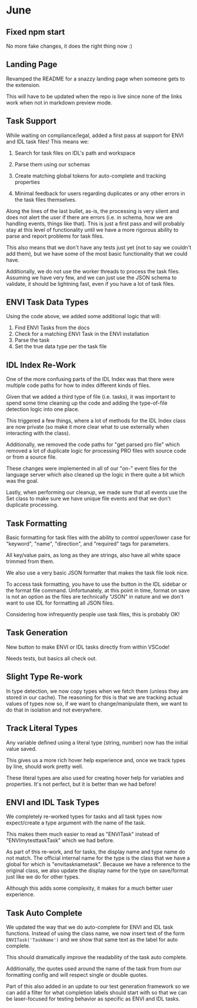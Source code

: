 # June

## Fixed npm start

No more fake changes, it does the right thing now :)

## Landing Page

Revamped the README for a snazzy landing page when someone gets to the extension.

This will have to be updated when the repo is live since none of the links work when not in markdown preview mode.

## Task Support

While waiting on compliance/legal, added a first pass at support for ENVI and IDL task files! This means we:

1. Search for task files on IDL's path and workspace

2. Parse them using our schemas

3. Create matching global tokens for auto-complete and tracking properties

4. Minimal feedback for users regarding duplicates or any other errors in the task files themselves.

Along the lines of the last bullet, as-is, the processing is very silent and does not alert the user if there are errors (i.e. in schema, how we are handling events, things like that). This is just a first pass and will probably stay at this level of functionality until we have a more rigorous ability to parse and report problems for task files.

This also means that we don't have any tests just yet (not to say we couldn't add them), but we have some of the most basic functionality that we could have.

Additionally, we do not use the worker threads to process the task files. Assuming we have very few, and we can just use the JSON schema to validate, it should be lightning fast, even if you have a lot of task files.

## ENVI Task Data Types

Using the code above, we added some additional logic that will:

1. Find ENVI Tasks from the docs
2. Check for a matching ENVI Task in the ENVI installation
3. Parse the task
4. Set the true data type per the task file

## IDL Index Re-Work

One of the more confusing parts of the IDL Index was that there were multiple code paths for how to index different kinds of files.

Given that we added a third type of file (i.e. tasks), it was important to spend some time cleaning up the code and adding the type-of-file detection logic into one place.

This triggered a few things, where a lot of methods for the IDL Index class are now private (so make it more clear what to use externally when interacting with the class).

Additionally, we removed the code paths for "get parsed pro file" which removed a lot of duplicate logic for processing PRO files with source code or from a source file.

These changes were implemented in all of our "on-" event files for the language server which also cleaned up the logic in there quite a bit which was the goal.

Lastly, when performing our cleanup, we made sure that all events use the Set class to make sure we have unique file events and that we don't duplicate processing.

## Task Formatting

Basic formatting for task files with the ability to control upper/lower case for "keyword", "name", "direction", and "required" tags for parameters.

All key/value pairs, as long as they are strings, also have all white space trimmed from them.

We also use a very basic JSON formatter that makes the task file look nice.

To access task formatting, you have to use the button in the IDL sidebar or the format file command. Unfortunately, at this point in time, format on save is not an option as the files are technically "JSON" in nature and we don't want to use IDL for formatting all JSON files.

Considering how infrequently people use task files, this is probably OK!

## Task Generation

New button to make ENVI or IDL tasks directly from within VSCode!

Needs tests, but basics all check out.

## Slight Type Re-work

In type detection, we now copy types when we fetch them (unless they are stored in our cache). The reasoning for this is that we are tracking actual values of types now so, if we want to change/manipulate them, we want to do that in isolation and not everywhere.

## Track Literal Types

Any variable defined using a literal type (string, number) now has the initial value saved.

This gives us a more rich hover help experience and, once we track types by line, should work pretty well.

These literal types are also used for creating hover help for variables and properties. It's not perfect, but it is better than we had before!

## ENVI and IDL Task Types

We completely re-worked types for tasks and all task types now expect/create a type argument with the name of the task.

This makes them much easier to read as "ENVITask<mytesttask>" instead of "ENVImytesttaskTask" which we had before.

As part of this re-work, and for tasks, the display name and type name do not match. The official internal name for the type is the class that we have a global for which is "envitasknametask". Because we have a reference to the original class, we also update the display name for the type on save/format just like we do for other types.

Although this adds some complexity, it makes for a much better user experience.

## Task Auto Complete

We updated the way that we do auto-complete for ENVI and IDL task functions. Instead of using the class name, we now insert text of the form `ENVITask('TaskName')` and we show that same text as the label for auto complete.

This should dramatically improve the readability of the task auto complete.

Additionally, the quotes used around the name of the task from from our formatting config and will respect single or double quotes.

Part of this also added in an update to our test generation framework so we can add a filter for what completion labels should start with so that we can be laser-focused for testing behavior as specific as ENVI and IDL tasks.
